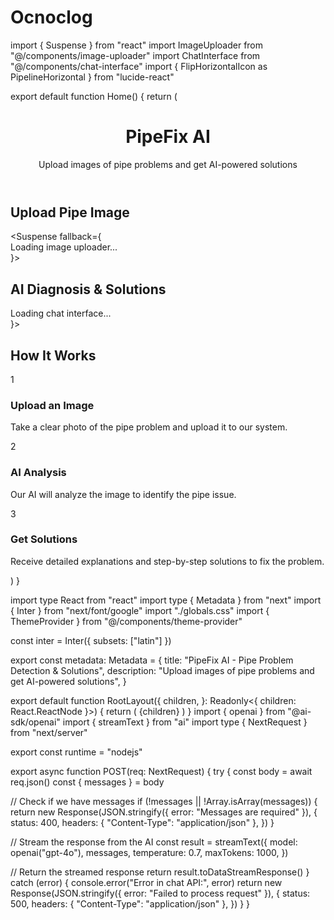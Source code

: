 # Ocnoclog
import { Suspense } from "react"
import ImageUploader from "@/components/image-uploader"
import ChatInterface from "@/components/chat-interface"
import { FlipHorizontalIcon as PipelineHorizontal } from "lucide-react"

export default function Home() {
  return (
    <main className="min-h-screen bg-gradient-to-b from-blue-50 to-white">
      <div className="container mx-auto px-4 py-8">
        <header className="mb-8">
          <div className="flex items-center gap-2">
            <PipelineHorizontal className="h-8 w-8 text-blue-600" />
            <h1 className="text-3xl font-bold text-blue-800">PipeFix AI</h1>
          </div>
          <p className="mt-2 text-gray-600">Upload images of pipe problems and get AI-powered solutions</p>
        </header>
        <div className="grid grid-cols-1 gap-8 lg:grid-cols-2">
          <div className="rounded-xl border bg-white p-6 shadow-sm">
            <h2 className="mb-4 text-xl font-semibold text-gray-800">Upload Pipe Image</h2>
            <Suspense fallback={<div>Loading image uploader...</div>}>
              <ImageUploader />
            </Suspense>
          </div>
<div className="rounded-xl border bg-white p-6 shadow-sm">
            <h2 className="mb-4 text-xl font-semibold text-gray-800">AI Diagnosis & Solutions</h2>
            <Suspense fallback={<div>Loading chat interface...</div>}>
              <ChatInterface />
            </Suspense>
          </div>
        </div>

<div className="mt-8 rounded-xl border bg-white p-6 shadow-sm">
          <h2 className="mb-4 text-xl font-semibold text-gray-800">How It Works</h2>
          <div className="grid grid-cols-1 gap-6 md:grid-cols-3">
            <div className="rounded-lg bg-blue-50 p-4">
              <div className="mb-2 flex h-10 w-10 items-center justify-center rounded-full bg-blue-600 text-white">
                1
              </div>
              <h3 className="mb-2 font-medium">Upload an Image</h3>
              <p className="text-sm text-gray-600">
                Take a clear photo of the pipe problem and upload it to our system.
              </p>
            </div>
            <div className="rounded-lg bg-blue-50 p-4">
              <div className="mb-2 flex h-10 w-10 items-center justify-center rounded-full bg-blue-600 text-white">
                2
              </div>
              <h3 className="mb-2 font-medium">AI Analysis</h3>
              <p className="text-sm text-gray-600">Our AI will analyze the image to identify the pipe issue.</p>
            </div>
            <div className="rounded-lg bg-blue-50 p-4">
              <div className="mb-2 flex h-10 w-10 items-center justify-center rounded-full bg-blue-600 text-white">
                3
              </div>
              <h3 className="mb-2 font-medium">Get Solutions</h3>
              <p className="text-sm text-gray-600">
                Receive detailed explanations and step-by-step solutions to fix the problem.
              </p>
            </div>
          </div>
        </div>
      </div>
    </main>
  )
}

import type React from "react"
import type { Metadata } from "next"
import { Inter } from "next/font/google"
import "./globals.css"
import { ThemeProvider } from "@/components/theme-provider"

const inter = Inter({ subsets: ["latin"] })

export const metadata: Metadata = {
  title: "PipeFix AI - Pipe Problem Detection & Solutions",
  description: "Upload images of pipe problems and get AI-powered solutions",
}

export default function RootLayout({
  children,
}: Readonly<{
  children: React.ReactNode
}>) {
  return (
    <html lang="en">
      <body className={inter.className}>
        <ThemeProvider attribute="class" defaultTheme="light" enableSystem disableTransitionOnChange>
          {children}
        </ThemeProvider>
      </body>
    </html>
  )
}
import { openai } from "@ai-sdk/openai"
import { streamText } from "ai"
import type { NextRequest } from "next/server"

export const runtime = "nodejs"

export async function POST(req: NextRequest) {
  try {
    const body = await req.json()
    const { messages } = body

   // Check if we have messages
    if (!messages || !Array.isArray(messages)) {
      return new Response(JSON.stringify({ error: "Messages are required" }), {
        status: 400,
        headers: { "Content-Type": "application/json" },
      })
    }

   // Stream the response from the AI
    const result = streamText({
      model: openai("gpt-4o"),
      messages,
      temperature: 0.7,
      maxTokens: 1000,
    })

   // Return the streamed response
    return result.toDataStreamResponse()
  } catch (error) {
    console.error("Error in chat API:", error)
    return new Response(JSON.stringify({ error: "Failed to process request" }), {
      status: 500,
      headers: { "Content-Type": "application/json" },
    })
  }
}

